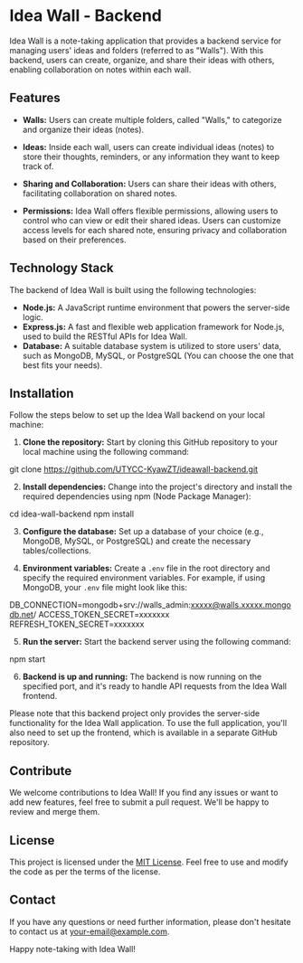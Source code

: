 # Idea Wall - Backend

Idea Wall is a note-taking application that provides a backend service for managing users' ideas and folders (referred to as "Walls"). With this backend, users can create, organize, and share their ideas with others, enabling collaboration on notes within each wall.

## Features

- **Walls:** Users can create multiple folders, called "Walls," to categorize and organize their ideas (notes).

- **Ideas:** Inside each wall, users can create individual ideas (notes) to store their thoughts, reminders, or any information they want to keep track of.

- **Sharing and Collaboration:** Users can share their ideas with others, facilitating collaboration on shared notes.

- **Permissions:** Idea Wall offers flexible permissions, allowing users to control who can view or edit their shared ideas. Users can customize access levels for each shared note, ensuring privacy and collaboration based on their preferences.

## Technology Stack

The backend of Idea Wall is built using the following technologies:

- **Node.js:** A JavaScript runtime environment that powers the server-side logic.
- **Express.js:** A fast and flexible web application framework for Node.js, used to build the RESTful APIs for Idea Wall.
- **Database:** A suitable database system is utilized to store users' data, such as MongoDB, MySQL, or PostgreSQL (You can choose the one that best fits your needs).

## Installation

Follow the steps below to set up the Idea Wall backend on your local machine:

1. **Clone the repository:** Start by cloning this GitHub repository to your local machine using the following command:

git clone https://github.com/UTYCC-KyawZT/ideawall-backend.git


2. **Install dependencies:** Change into the project's directory and install the required dependencies using npm (Node Package Manager):

cd idea-wall-backend
npm install


3. **Configure the database:** Set up a database of your choice (e.g., MongoDB, MySQL, or PostgreSQL) and create the necessary tables/collections.

4. **Environment variables:** Create a `.env` file in the root directory and specify the required environment variables. For example, if using MongoDB, your `.env` file might look like this:

DB_CONNECTION=mongodb+srv://walls_admin:xxxxx@walls.xxxxx.mongodb.net/
ACCESS_TOKEN_SECRET=xxxxxxx
REFRESH_TOKEN_SECRET=xxxxxxx


5. **Run the server:** Start the backend server using the following command:

npm start


6. **Backend is up and running:** The backend is now running on the specified port, and it's ready to handle API requests from the Idea Wall frontend.

Please note that this backend project only provides the server-side functionality for the Idea Wall application. To use the full application, you'll also need to set up the frontend, which is available in a separate GitHub repository.

## Contribute

We welcome contributions to Idea Wall! If you find any issues or want to add new features, feel free to submit a pull request. We'll be happy to review and merge them.

## License

This project is licensed under the [MIT License](LICENSE). Feel free to use and modify the code as per the terms of the license.

## Contact

If you have any questions or need further information, please don't hesitate to contact us at [your-email@example.com](mailto:your-email@example.com).

Happy note-taking with Idea Wall!

